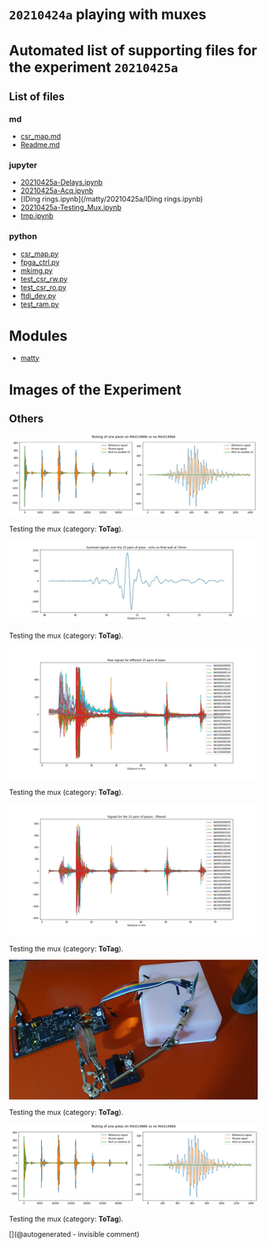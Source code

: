 # `20210424a` playing with muxes



# Automated list of supporting files for the __experiment `20210425a`__

## List of files

### md

* [csr_map.md](/matty/20210425a/hvmux_tests/csr_map.md)
* [Readme.md](/matty/20210425a/Readme.md)


### jupyter

* [20210425a-Delays.ipynb](/matty/20210425a/20210425a-Delays.ipynb)
* [20210425a-Acq.ipynb](/matty/20210425a/hvmux_tests/20210425a-Acq.ipynb)
* [IDing rings.ipynb](/matty/20210425a/IDing rings.ipynb)
* [20210425a-Testing_Mux.ipynb](/matty/20210425a/20210425a-Testing_Mux.ipynb)
* [tmp.ipynb](/tmp.ipynb)


### python

* [csr_map.py](/matty/20210425a/hvmux_tests/csr_map.py)
* [fpga_ctrl.py](/matty/20210425a/hvmux_tests/fpga_ctrl.py)
* [mkimg.py](/matty/20210425a/mkimg.py)
* [test_csr_rw.py](/matty/20210425a/hvmux_tests/test_csr_rw.py)
* [test_csr_ro.py](/matty/20210425a/hvmux_tests/test_csr_ro.py)
* [ftdi_dev.py](/matty/20210425a/hvmux_tests/ftdi_dev.py)
* [test_ram.py](/matty/20210425a/hvmux_tests/test_ram.py)





# Modules

* [matty](/matty/)




# Images of the Experiment

## Others

![](/matty/20210425a/mux.jpg)

Testing the mux (category: __ToTag__).

![](/matty/20210425a/summed_filtered_sigs_details.jpg)

Testing the mux (category: __ToTag__).

![](/matty/20210425a/raw_sigs.jpg)

Testing the mux (category: __ToTag__).

![](/matty/20210425a/filtered_sigs.jpg)

Testing the mux (category: __ToTag__).

![](/matty/20210425a/20210425_203655.jpg)

Testing the mux (category: __ToTag__).

![](/matty/20210425a/mux.png)

Testing the mux (category: __ToTag__).










[](@autogenerated - invisible comment)